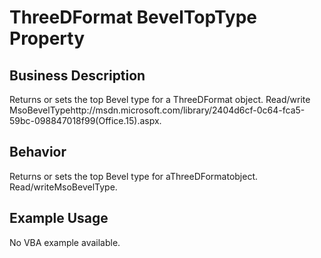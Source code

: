 # ThreeDFormat BevelTopType Property

## Business Description
Returns or sets the top Bevel type for a ThreeDFormat object. Read/write MsoBevelTypehttp://msdn.microsoft.com/library/2404d6cf-0c64-fca5-59bc-098847018f99(Office.15).aspx.

## Behavior
Returns or sets the top Bevel type for aThreeDFormatobject. Read/writeMsoBevelType.

## Example Usage
No VBA example available.